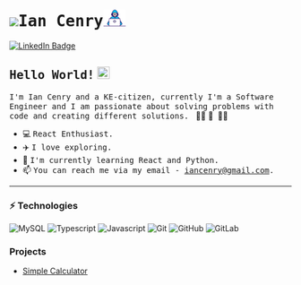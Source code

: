 #  <img src="https://media.tenor.com/images/17a04f152e6be03486439b85e3bb045b/tenor.gif" width="30px"><samp>Ian Cenry</samp><img src="https://github.com/iancenry/iancenry/blob/main/assets/developer.gif" width="40px" height="30px">

[![LinkedIn Badge](https://img.shields.io/badge/LinkedIn-%23E4405F.svg?&style=flat-square&logo=linkedin&logoColor=white&color=071A2C&link=https://www.linkedin.com/in/iancenry/)](https://www.linkedin.com/in/iancenry/)

## <samp>Hello World!</samp> <img src="https://github.com/mupezzuol/mupezzuol/blob/master/assets/earth.gif" width="22px" height="22px">

<samp>I'm Ian Cenry and a KE-citizen, currently I'm a Software Engineer and I am passionate about solving problems with code and creating different solutions.
</samp>&nbsp;👨‍💻&nbsp;🚀
</samp>&nbsp;👨‍💻&nbsp;

- 💻&nbsp;<samp>React Enthusiast.</samp>
- ✈️&nbsp;<samp>I love exploring.</samp>
- 🌱&nbsp;<samp>I'm currently learning React and Python.</samp>
- 📫&nbsp;<samp>You can reach me via my email - iancenry@gmail.com.</samp>

---



###  ⚡ Technologies
![MySQL](https://img.shields.io/badge/-MySQL-e48a00?style=flat-square&logo=mysql)
![Typescript](https://img.shields.io/badge/-Typescript-white?style=flat-square&logo=Typescript)
![Javascript](https://img.shields.io/badge/Javascript-white?style=flat-square&logo=javascript)
![Git](https://img.shields.io/badge/-Git-white?style=flat-square&logo=git)
![GitHub](https://img.shields.io/badge/-GitHub-181717?style=flat-square&logo=github)
![GitLab](https://img.shields.io/badge/-GitLab-FCA121?style=flat-square&logo=gitlab)


### Projects

- [Simple Calculator](https://github.com/iancenry/simple-calculator)
